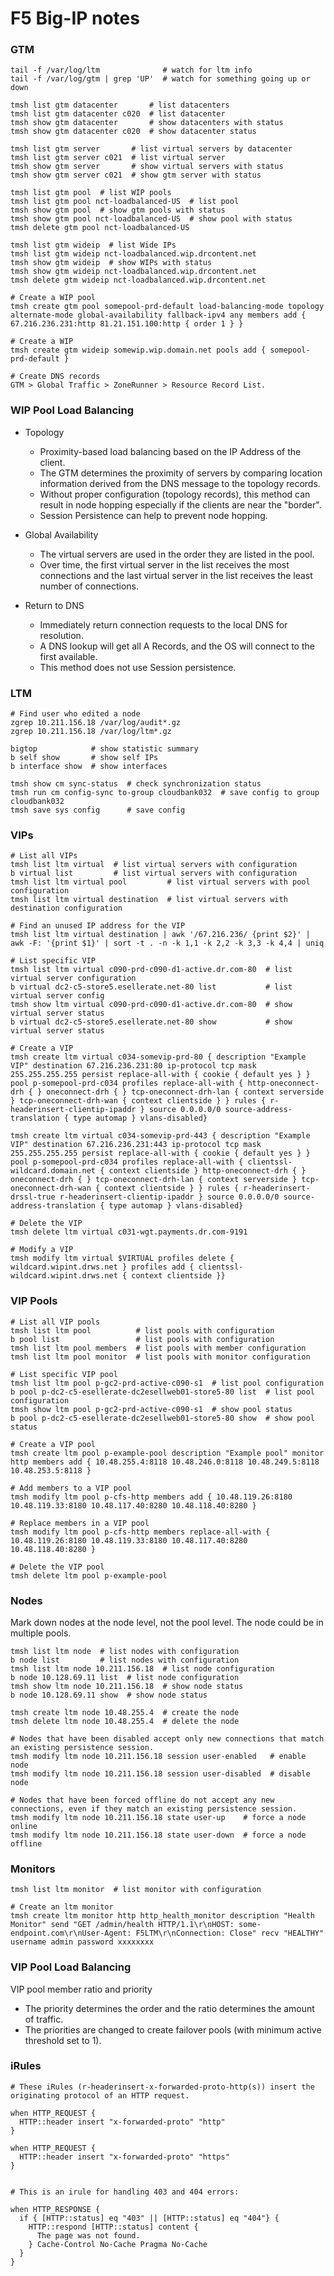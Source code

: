 # F5 Big-IP notes


### GTM

```shell script
tail -f /var/log/ltm              # watch for ltm info
tail -f /var/log/gtm | grep 'UP'  # watch for something going up or down

tmsh list gtm datacenter       # list datacenters
tmsh list gtm datacenter c020  # list datacenter
tmsh show gtm datacenter       # show datacenters with status
tmsh show gtm datacenter c020  # show datacenter status

tmsh list gtm server       # list virtual servers by datacenter
tmsh list gtm server c021  # list virtual server
tmsh show gtm server       # show virtual servers with status
tmsh show gtm server c021  # show gtm server with status

tmsh list gtm pool  # list WIP pools
tmsh list gtm pool nct-loadbalanced-US  # list pool
tmsh show gtm pool  # show gtm pools with status
tmsh show gtm pool nct-loadbalanced-US  # show pool with status
tmsh delete gtm pool nct-loadbalanced-US

tmsh list gtm wideip  # list Wide IPs
tmsh list gtm wideip nct-loadbalanced.wip.drcontent.net
tmsh show gtm wideip  # show WIPs with status
tmsh show gtm wideip nct-loadbalanced.wip.drcontent.net
tmsh delete gtm wideip nct-loadbalanced.wip.drcontent.net

# Create a WIP pool
tmsh create gtm pool somepool-prd-default load-balancing-mode topology alternate-mode global-availability fallback-ipv4 any members add { 67.216.236.231:http 81.21.151.100:http { order 1 } }

# Create a WIP
tmsh create gtm wideip somewip.wip.domain.net pools add { somepool-prd-default }

# Create DNS records
GTM > Global Traffic > ZoneRunner > Resource Record List.
```


### WIP Pool Load Balancing

* Topology
  * Proximity-based load balancing based on the IP Address of the client.
  * The GTM determines the proximity of servers by comparing location information derived from the DNS message to the topology records.
  * Without proper configuration (topology records), this method can result in node hopping especially if the clients are near the "border".
  * Session Persistence can help to prevent node hopping.

* Global Availability
  * The virtual servers are used in the order they are listed in the pool.
  * Over time, the first virtual server in the list receives the most connections and the last virtual server in the list receives the least number of connections.

* Return to DNS
  * Immediately return connection requests to the local DNS for resolution.
  * A DNS lookup will get all A Records, and the OS will connect to the first available.
  * This method does not use Session persistence.


### LTM

```shell script
# Find user who edited a node
zgrep 10.211.156.18 /var/log/audit*.gz
zgrep 10.211.156.18 /var/log/ltm*.gz

bigtop            # show statistic summary
b self show       # show self IPs
b interface show  # show interfaces

tmsh show cm sync-status  # check synchronization status
tmsh run cm config-sync to-group cloudbank032  # save config to group cloudbank032
tmsh save sys config      # save config
```


### VIPs

```shell script
# List all VIPs
tmsh list ltm virtual  # list virtual servers with configuration
b virtual list         # list virtual servers with configuration
tmsh list ltm virtual pool         # list virtual servers with pool configuration
tmsh list ltm virtual destination  # list virtual servers with destination configuration

# Find an unused IP address for the VIP
tmsh list ltm virtual destination | awk '/67.216.236/ {print $2}' | awk -F: '{print $1}' | sort -t . -n -k 1,1 -k 2,2 -k 3,3 -k 4,4 | uniq

# List specific VIP
tmsh list ltm virtual c090-prd-c090-d1-active.dr.com-80  # list virtual server configuration
b virtual dc2-c5-store5.esellerate.net-80 list           # list virtual server config
tmsh show ltm virtual c090-prd-c090-d1-active.dr.com-80  # show virtual server status
b virtual dc2-c5-store5.esellerate.net-80 show           # show virtual server status

# Create a VIP
tmsh create ltm virtual c034-somevip-prd-80 { description "Example VIP" destination 67.216.236.231:80 ip-protocol tcp mask 255.255.255.255 persist replace-all-with { cookie { default yes } } pool p-somepool-prd-c034 profiles replace-all-with { http-oneconnect-drh { } oneconnect-drh { } tcp-oneconnect-drh-lan { context serverside } tcp-oneconnect-drh-wan { context clientside } } rules { r-headerinsert-clientip-ipaddr } source 0.0.0.0/0 source-address-translation { type automap } vlans-disabled}

tmsh create ltm virtual c034-somevip-prd-443 { description "Example VIP" destination 67.216.236.231:443 ip-protocol tcp mask 255.255.255.255 persist replace-all-with { cookie { default yes } } pool p-somepool-prd-c034 profiles replace-all-with { clientssl-wildcard.domain.net { context clientside } http-oneconnect-drh { } oneconnect-drh { } tcp-oneconnect-drh-lan { context serverside } tcp-oneconnect-drh-wan { context clientside } } rules { r-headerinsert-drssl-true r-headerinsert-clientip-ipaddr } source 0.0.0.0/0 source-address-translation { type automap } vlans-disabled}

# Delete the VIP
tmsh delete ltm virtual c031-wgt.payments.dr.com-9191

# Modify a VIP
tmsh modify ltm virtual $VIRTUAL profiles delete { wildcard.wipint.drws.net } profiles add { clientssl-wildcard.wipint.drws.net { context clientside }}
```


### VIP Pools

```shell script
# List all VIP pools
tmsh list ltm pool          # list pools with configuration
b pool list                 # list pools with configuration
tmsh list ltm pool members  # list pools with member configuration
tmsh list ltm pool monitor  # list pools with monitor configuration

# List specific VIP pool
tmsh list ltm pool p-gc2-prd-active-c090-s1  # list pool configuration
b pool p-dc2-c5-esellerate-dc2esellweb01-store5-80 list  # list pool configuration
tmsh show ltm pool p-gc2-prd-active-c090-s1  # show pool status
b pool p-dc2-c5-esellerate-dc2esellweb01-store5-80 show  # show pool status

# Create a VIP pool
tmsh create ltm pool p-example-pool description "Example pool" monitor http members add { 10.48.255.4:8118 10.48.246.0:8118 10.48.249.5:8118 10.48.253.5:8118 }

# Add members to a VIP pool
tmsh modify ltm pool p-cfs-http members add { 10.48.119.26:8180 10.48.119.33:8180 10.48.117.40:8280 10.48.118.40:8280 }

# Replace members in a VIP pool
tmsh modify ltm pool p-cfs-http members replace-all-with { 10.48.119.26:8180 10.48.119.33:8180 10.48.117.40:8280 10.48.118.40:8280 }

# Delete the VIP pool
tmsh delete ltm pool p-example-pool
```


### Nodes

Mark down nodes at the node level, not the pool level.  The node could be in multiple pools.

```shell script
tmsh list ltm node  # list nodes with configuration
b node list         # list nodes with configuration
tmsh list ltm node 10.211.156.18  # list node configuration
b node 10.128.69.11 list  # list node configuration
tmsh show ltm node 10.211.156.18  # show node status
b node 10.128.69.11 show  # show node status

tmsh create ltm node 10.48.255.4  # create the node
tmsh delete ltm node 10.48.255.4  # delete the node

# Nodes that have been disabled accept only new connections that match an existing persistence session.
tmsh modify ltm node 10.211.156.18 session user-enabled   # enable node
tmsh modify ltm node 10.211.156.18 session user-disabled  # disable node

# Nodes that have been forced offline do not accept any new connections, even if they match an existing persistence session.
tmsh modify ltm node 10.211.156.18 state user-up    # force a node online
tmsh modify ltm node 10.211.156.18 state user-down  # force a node offline
```


### Monitors

```shell script
tmsh list ltm monitor  # list monitor with configuration

# Create an ltm monitor
tmsh create ltm monitor http http_health_monitor description "Health Monitor" send "GET /admin/health HTTP/1.1\r\nHOST: some-endpoint.com\r\nUser-Agent: F5LTM\r\nConnection: Close" recv "HEALTHY" username admin password xxxxxxxx
```


### VIP Pool Load Balancing

VIP pool member ratio and priority
* The priority determines the order and the ratio determines the amount of traffic.
* The priorities are changed to create failover pools (with minimum active threshold set to 1).


### iRules

```shell script
# These iRules (r-headerinsert-x-forwarded-proto-http(s)) insert the originating protocol of an HTTP request.

when HTTP_REQUEST {
  HTTP::header insert "x-forwarded-proto" "http"
}

when HTTP_REQUEST {
  HTTP::header insert "x-forwarded-proto" "https"
}


# This is an irule for handling 403 and 404 errors:

when HTTP_RESPONSE {
  if { [HTTP::status] eq "403" || [HTTP::status] eq "404"} {
    HTTP::respond [HTTP::status] content {
      The page was not found.
    } Cache-Control No-Cache Pragma No-Cache
  }
}
```
